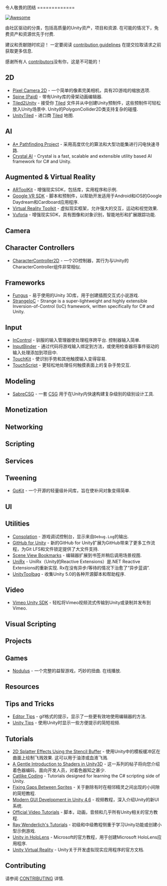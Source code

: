 <div class="github-widget" data-repo="RyanNielson/awesome-unity"></div>
<script async src="https://pagead2.googlesyndication.com/pagead/js/adsbygoogle.js"></script><ins class="adsbygoogle" style="display:block" data-ad-client="ca-pub-6890694312814945" data-ad-slot="5473692530" data-ad-format="auto"  data-full-width-responsive="true"></ins><script>(adsbygoogle = window.adsbygoogle || []).push({});</script>
令人敬畏的团结
=============

[![Awesome](https://cdn.rawgit.com/sindresorhus/awesome/d7305f38d29fed78fa85652e3a63e154dd8e8829/media/badge.svg)](https://github.com/sindresorhus/awesome)

 由社区驱动的分类，包括高质量的Unity资产，项目和资源.  在可能的情况下，免费资产和资源优先于付费.

 建议和贡献随时欢迎！  一定要阅读 [contribution guidelines](https://github.com/RyanNielson/awesome-unity/blob/master/CONTRIBUTING.md) 在提交拉取请求之前获取更多信息.

感谢所有人 [contributors](https://github.com/ryannielson/awesome-unity/graphs/contributors)没有你，这是不可能的！


## 2D

* [Pixel Camera 2D](https://github.com/RyanNielson/PixelCamera2D) - 一个简单的像素完美相机，具有2D游戏的缩放选项.
* [Spine (Paid)](http://esotericsoftware.com) - 带有Unity库的骨架动画编辑器.
* [Tiled2Unity](http://www.seanba.com/tiled2unity) - 接受你 [Tiled](http://www.mapeditor.org)  文件并从中创建Unity预制件，这些预制件可轻松放入Unity场景中.  Unity的PolygonCollider2D类支持复杂的碰撞.
* [UnityTiled](https://github.com/nickgravelyn/UnityTiled) - 进口商 [Tiled](http://www.mapeditor.org) 地图.

## AI

* [A* Pathfinding Project](http://arongranberg.com/astar/) - 采用高度优化的算法和大型功能集进行闪电快速寻路.
* [Crystal AI](https://github.com/igiagkiozis/CrystalAI) - Crystal is a fast, scalable and extensible utility based AI framework for C# and Unity.

## Augmented & Virtual Reality
* [ARToolKit](http://artoolkit.org/documentation/doku.php?id=6_Unity:unity_about) - 增强现实SDK，包括库，实用程序和示例.
* [Google VR SDK](https://developers.google.com/vr/unity) - 脚本和预制件，以帮助开发适用于Android和iOS的Google Daydream和Cardboard应用程序.
* [Virtual Reality Toolkit](http://github.com/thestonefox/vrtk) - 虚拟现实框架，允许强大的交互，运动和视觉效果.
* [Vuforia](https://vuforia.com/) - 增强现实SDK，具有图像和对象识别，智能地形和扩展跟踪功能.

## Camera


## Character Controllers

* [CharacterController2D](https://github.com/prime31/CharacterController2D) - 一个2D控制器，其行为与Unity的CharacterController组件非常相似.

## Frameworks

* [Fungus](https://github.com/snozbot/fungus) - 易于使用的Unity 3D库，用于创建插图交互式小说游戏.
* [StrangeIoC](http://strangeioc.github.io/strangeioc/) - Strange is a super-lightweight and highly extensible Inversion-of-Control (IoC) framework, written specifically for C# and Unity.

## Input

* [InControl](https://github.com/pbhogan/InControl)   - 驯服的输入管理器使处理程序跨平台.  控制器输入简单.
* [InputBinder](https://github.com/RyanNielson/InputBinder) - 通过代码将游戏输入绑定到方法，或使用检查器将事件驱动的输入处理添加到项目中.
* [TouchKit](https://github.com/prime31/TouchKit) - 使识别手势和其他触摸输入变得容易.
* [TouchScript](https://github.com/TouchScript/TouchScript) - 更轻松地处理任何触摸表面上的复杂手势交互.

## Modeling
* [SabreCSG](http://sabrecsg.com/) - 一套 [CSG](https://en.wikipedia.org/wiki/Constructive_solid_geometry) 用于在Unity内快速构建复杂级别的级别设计工具. 

## Monetization

## Networking


## Scripting

## Services

## Tweening

* [GoKit](https://github.com/prime31/GoKit) - 一个开源的轻量级补间库，旨在使补间对象变得简单.

## UI


## Utilities

* [Consolation](https://github.com/mminer/consolation) - 游戏调试控制台，显示来自`Debug.Log`的输出.
* [GitHub for Unity](https://unity.github.com/) - 新的GitHub for Unity扩展为GitHub带来了更多工作流程，为Git LFS和文件锁定提供了大文件支持.
* [Scene View Bookmarks](https://github.com/mminer/scene-view-bookmarks) - 编辑器扩展到书签并稍后调用场景视图.
* [UniRx](https://github.com/neuecc/UniRx)   -  UniRx（Unity的Reactive Extensions）是.NET Reactive Extensions的重新实现.  Rx在没有异步/等待的情况下治愈了“异步蓝调”.
* [UnityToolbag](https://github.com/nickgravelyn/unitytoolbag) - 收集Unity 5.0的各种开源脚本和帮助程序.

## Video

* [Vimeo Unity SDK](https://github.com/vimeo/vimeo-unity-sdk) - 轻松将Vimeo视频流式传输到Unity或录制并发布到Vimeo.

## Visual Scripting


## Projects

## Games

* [Nodulus](https://github.com/Hyperparticle/nodulus)   - 一个完整的益智游戏，巧妙的扭曲.  在线播放.

## Resources

## Tips and Tricks

* [Editor Tips](http://imgur.com/a/2w7zd) -  gif格式的提示，显示了一些更有效地使用编辑器的方法.
* [Unity Tips](https://unity3d.com/learn/tutorials/topics/tips) - 使用Unity时显示一些方便提示的简短视频.

## Tutorials

* [2D Splatter Effects Using the Stencil Buffer](http://nielson.io/2015/12/splatter-effects-in-unity-using-the-stencil-buffer)   - 使用Unity中的模板缓冲区在曲面上绘制飞溅效果.  这可以用于油漆或血液飞溅.
* [A Gentle Introduction to Shaders in Unity3D](http://www.alanzucconi.com/2015/06/10/a-gentle-introduction-to-shaders-in-unity3d) - 这一系列的帖子将向您介绍着色器编码，面向开发人员，对着色器知之甚少.
* [Catlike Coding](http://catlikecoding.com/unity/tutorials/) - Tutorials designed for learning the C# scripting side of Unity.
* [Fixing Gaps Between Sprites](http://nielson.io/2015/10/fixing-gaps-between-sprites-better-2d-in-unity-part-2) - 关于删除有时在相邻精灵之间出现的小间隙的简短教程.
* [Modern GUI Development in Unity 4.6](https://www.youtube.com/playlist?list=PLt_Y3Hw1v3QTEbh8fQV1DUOUIh9nF0k6c) - 视频教程，深入介绍Unity的新UI系统. 
* [Official Video Tutorials](http://unity3d.com/learn/tutorials/modules) - 脚本，动画，音频和几乎所有Unity相关的官方教程.
* [Ray Wenderlich's Tutorials](http://www.raywenderlich.com/category/unity) - 初级和中级教程侧重于学习Unity功能或创建小型示例游戏.
* [Unity in HoloLens](https://developer.microsoft.com/en-us/windows/holographic/unity_development_overview) -  Microsoft的官方教程，用于创建Microsoft HoloLens应用程序.
* [Unity Virtual Reality](http://docs.unity3d.com/Manual/VROverview.html) -  Unity关于开发虚拟现实应用程序的官方文档.

## Contributing
请参阅 [CONTRIBUTING](https://github.com/RyanNielson/awesome-unity/blob/master/CONTRIBUTING.md) 详情.

